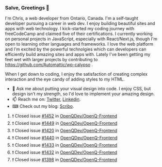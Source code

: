 ### Salve, Greetings 👋

I'm Chris, a web developer from Ontario, Canada. I'm a self-taught developer pursuing a career in web dev. I enjoy building beautiful sites and apps with web technology.
I kick-started my coding journey with freeCodeCamp and claimed five of their certifications.  I currently working on personal projects in JavaScript, especially with React/Next.js, though I'm open to learning other languages and frameworks. I love the web platform and I'm excited by the powerful technolgies which can developers can efficiently build amazing sites and apps with. Lately I've been getting my feet wet with larger projects by contributing to https://github.com/Automattic/wp-calypso .

When I get down to coding, I enjoy the satisfaction of creating complex interaction and the eye candy of adding styles to my HTML. 

- 💬 Ask me about putting your visual design into code. I enjoy CSS, but design isn't my strength, so I'd love to implement your amazing design.
- 📫 Reach me on: [Twitter](https://twitter.com/Christo28120856), [Linkedin](https://www.linkedin.com/in/christopher-stevers-07b9a5204/).
- ⌨ Check out my blog: [Scribo](https://christopherstevers.cf).
<!--
**Christopher-Stevers/Christopher-Stevers** is a ✨ _special_ ✨ repository because its `README.md` (this file) appears on your GitHub profile.

Here are some ideas to get you started:

- 🔭 I’m currently working on ...
- 🌱 I’m currently learning ...
- 👯 I’m looking to collaborate on ...
- 🤔 I’m looking for help with ...
- 😄 Pronouns: ...
- ⚡ Fun fact: ...
-->

<!--START_SECTION:activity-->
1. ❗️ Closed issue [#1452](https://github.com/OpenQDev/OpenQ-Frontend/issues/1452) in [OpenQDev/OpenQ-Frontend](https://github.com/OpenQDev/OpenQ-Frontend)
2. ❗️ Closed issue [#1449](https://github.com/OpenQDev/OpenQ-Frontend/issues/1449) in [OpenQDev/OpenQ-Frontend](https://github.com/OpenQDev/OpenQ-Frontend)
3. ❗️ Closed issue [#1420](https://github.com/OpenQDev/OpenQ-Frontend/issues/1420) in [OpenQDev/OpenQ-Frontend](https://github.com/OpenQDev/OpenQ-Frontend)
4. ❗️ Closed issue [#1440](https://github.com/OpenQDev/OpenQ-Frontend/issues/1440) in [OpenQDev/OpenQ-Frontend](https://github.com/OpenQDev/OpenQ-Frontend)
5. ❗️ Closed issue [#1433](https://github.com/OpenQDev/OpenQ-Frontend/issues/1433) in [OpenQDev/OpenQ-Frontend](https://github.com/OpenQDev/OpenQ-Frontend)
6. ❗️ Closed issue [#1432](https://github.com/OpenQDev/OpenQ-Frontend/issues/1432) in [OpenQDev/OpenQ-Frontend](https://github.com/OpenQDev/OpenQ-Frontend)
7. ❗️ Closed issue [#1398](https://github.com/OpenQDev/OpenQ-Frontend/issues/1398) in [OpenQDev/OpenQ-Frontend](https://github.com/OpenQDev/OpenQ-Frontend)
<!--END_SECTION:activity-->
